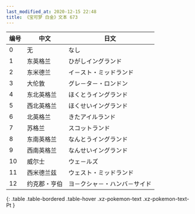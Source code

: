 ```yaml
---
last_modified_at: 2020-12-15 22:48
title: 《宝可梦 白金》文本 673
---
```

| 编号 | 中文 | 日文 |
| ---- | ---- | ---- |
| 0 | 无 | なし |
| 1 | 东英格兰 | ひがしイングランド |
| 2 | 东米德兰 | イ－スト・ミッドランド |
| 3 | 大伦敦 | グレ－タ－・ロンドン |
| 4 | 东北英格兰 | ほくとうイングランド |
| 5 | 西北英格兰 | ほくせいイングランド |
| 6 | 北英格兰 | きたアイルランド |
| 7 | 苏格兰 | スコットランド |
| 8 | 东南英格兰 | なんとうイングランド |
| 9 | 西南英格兰 | なんせいイングランド |
| 10 | 威尔士 | ウェ－ルズ |
| 11 | 西米德兰兹 | ウェスト・ミッドランド |
| 12 | 约克郡・亨伯 | ヨ－クシャ－・ハンバ－サイド |
{: .table .table-bordered .table-hover .xz-pokemon-text .xz-pokemon-text-Pt }
